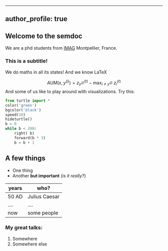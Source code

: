----------------
author_profile: true
----------------

## Welcome to the semdoc

We are a phd students from [IMAG](https://imag.umontpellier.fr/) Montpellier, France.

### This is a subtitle!

We do maths in all its states! And we know LaTeX

$$\mathit{AUM}(x, y^{(j)})= z_{y^{(j)}}^{(t)} - \max_{i\neq y^{(j)}}\ z_i^{(t)}$$
And some of us like to play around with visualizations.
Try this:

```python
from turtle import *
color('green')
bgcolor('black')
speed(10)
hideturtle()
b = 0
while b < 200:
	right( b)
	forward(b * 3)
	b = b + 1
```
## A few things

- One thing
- Another **but important** (*is it really?*)

| years | who? |
| ---- | ---- |
| 50 AD | Julius Caesar |
| .... | .... |
| now | some people |

### My great talks:

1. Somewhere
1. Somewhere else
